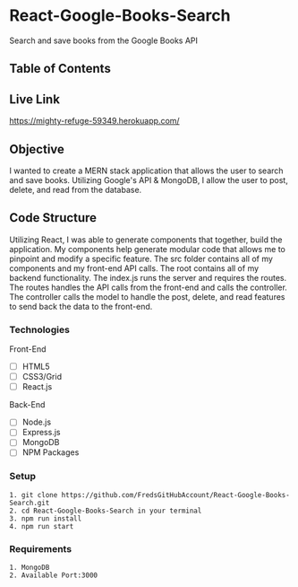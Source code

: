# React-Google-Books-Search

Search and save books from the Google Books API

## Table of Contents 

## Live Link
https://mighty-refuge-59349.herokuapp.com/

## Objective 

I wanted to create a MERN stack application that allows the user to search and save books.  Utilizing Google's API & MongoDB, I allow the user to post, delete, and read from the database.

## Code Structure

Utilizing React, I was able to generate components that together, build the application.  My components help generate modular code that allows me to pinpoint and modify a specific feature.  The src folder contains all of my components and my front-end API calls.  The root contains all of my backend functionality.  The index.js runs the server and requires the routes.  The routes handles the API calls from the front-end and calls the controller.  The controller calls the model to handle the post, delete, and read features to send back the data to the front-end.
### Technologies
Front-End
- [ ] HTML5
- [ ] CSS3/Grid
- [ ] React.js

Back-End
- [ ] Node.js
- [ ] Express.js
- [ ] MongoDB
- [ ] NPM Packages

### Setup 
```
1. git clone https://github.com/FredsGitHubAccount/React-Google-Books-Search.git
2. cd React-Google-Books-Search in your terminal
3. npm run install
4. npm run start

```
### Requirements 
```
1. MongoDB 
2. Available Port:3000

```



